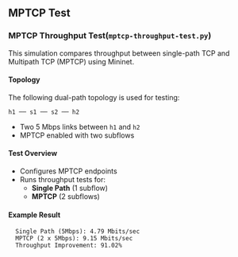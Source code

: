 ## MPTCP Test

### MPTCP Throughput Test(`mptcp-throughput-test.py`)
This simulation compares throughput between single-path TCP and Multipath TCP (MPTCP) using Mininet.

#### Topology

The following dual-path topology is used for testing:

`
h1 ── s1 ── s2 ── h2
`
- Two 5 Mbps links between `h1` and `h2`
- MPTCP enabled with two subflows

####  Test Overview
- Configures MPTCP endpoints
- Runs throughput tests for:
  - **Single Path** (1 subflow)
  - **MPTCP** (2 subflows)

#### Example Result
 ```
   Single Path (5Mbps): 4.79 Mbits/sec
   MPTCP (2 x 5Mbps): 9.15 Mbits/sec
   Throughput Improvement: 91.02%
 ```
